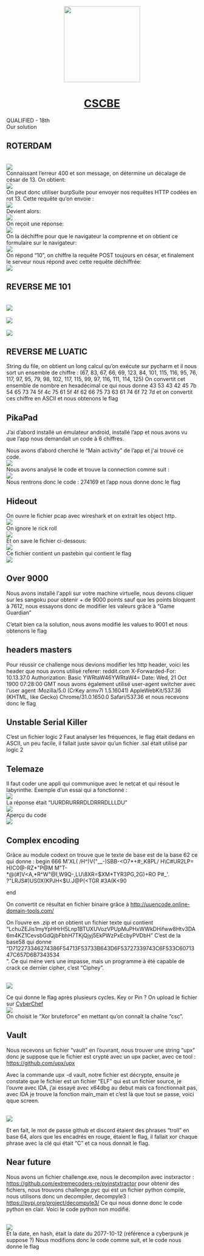 <div align="center">
<!-- Title: -->
  <a href="https://github.com/AstroJUS/CSCBE">
    <img src="/img/CSCBE.png" height="200">
  </a>
  <h1><a href="https://github.com/AstroJUS/CSCBE">CSCBE</a></h1>
<!-- Labels: -->
  <!-- First row: -->
 <!--  <a href="https://www.paypal.me/TheAlgorithms/100">
    <img src="https://img.shields.io/badge/Donate-PayPal-green.svg?logo=paypal&style=flat-square" height="20" alt="Donate">
  </a>-->
</div>

QUALIFIED - 18th </br> Our solution
## ROTERDAM

</br><img src="/img/1.png"></br>
Connaissant l’erreur 400 et son message, on détermine un décalage de césar de 13.
On obtient:
</br><img src="/img/2.png"></br>
On peut donc utiliser burpSuite pour envoyer nos requêtes HTTP codées en rot 13.
Cette requête qu’on envoie :
</br><img src="/img/3.png"></br>
Devient alors:
</br><img src="/img/4.png"></br>
On reçoit une réponse:
</br><img src="/img/5.png"></br>
On la déchiffre pour que le navigateur la comprenne et on obtient ce formulaire sur le navigateur:
</br><img src="/img/6.png"></br>
On répond “10”, on chiffre la requête POST toujours en césar, et finalement le serveur nous répond avec cette requête déchiffrée:
</br><img src="/img/7.png"></br>

## REVERSE ME 101

</br><img src="/img/8.png"></br>
</br><img src="/img/9.png"></br>
</br><img src="/img/10.png"></br>

## REVERSE ME LUATIC

String du file, on obtient un long calcul qu’on exécute sur pycharm et il nous sort un ensemble de chiffre :
(67, 83, 67, 66, 69, 123, 84, 101, 115, 116, 95, 76, 117, 97, 95, 79, 98, 102, 117, 115, 99, 97, 116, 111, 114, 125)
On convertit cet ensemble de nombre en hexadécimal ce qui nous donne
43 53 43 42 45 7b 54 65 73 74 5f 4c 75 61 5f 4f 62 66 75 73 63 61 74 6f 72 7d
et on convertit ces chiffre en ASCII et nous obtenons le flag

## PikaPad

J’ai d’abord installé un émulateur android, installé l’app et nous avons vu que l’app nous demandait un code à 6 chiffres.

Nous avons d’abord cherché le “Main activity” de l’app et j'ai trouvé ce code.
</br><img src="/img/11.png"></br>
Nous avons analysé le code et trouve la connection comme suit :
</br><img src="/img/12.png"></br>
Nous rentrons donc le code : 274169 et l’app nous donne donc le flag

## Hideout
On ouvre le fichier pcap avec wireshark et on extrait les object http.
</br><img src="/img/13.png"></br>
On ignore le rick roll
</br><img src="/img/13.5.png"></br>
Et on save le fichier ci-dessous:
</br><img src="/img/14.png"></br>
Ce fichier contient un pastebin qui contient le flag
</br><img src="/img/15.png"></br>

## Over 9000

Nous avons installé l'appli sur votre machine virtuelle, nous devons cliquer sur les sangoku pour obtenir + de 9000 points sauf que les points bloquent à 7612, nous essayons donc de modifier les valeurs grâce à “Game Guardian”

C’etait bien ca la solution, nous avons modifié les values to 9001 et nous obtenons le flag

## headers masters

Pour réussir ce challenge nous devions modifier les http header, voici les header que nous avons utilisé
referer: reddit.com
X-Forwarded-For: 10.13.37.0
Authorization: Basic YWRtaW46YWRtaW4=
Date: Wed, 21 Oct 1900 07:28:00 GMT
nous avons également utilisé user-agent switcher avec l’user agent :Mozilla/5.0 (CrKey armv7l 1.5.16041) AppleWebKit/537.36 (KHTML, like Gecko) Chrome/31.0.1650.0 Safari/537.36 et nous recevons donc le flag

## Unstable Serial Killer

C’est un fichier logic 2
Faut analyser les fréquences, le flag était dedans en ASCII, un peu facile, il fallait juste savoir qu’un fichier .sal était utilisé par logic 2

## Telemaze

Il faut coder une appli qui communique avec le netcat et qui résout le labyrinthe.
Exemple d’un essai qui a fonctionné :
</br><img src="/img/16.png"></br>
La réponse était “UURDRURRRDLDRRRDLLLDU”
</br><img src="/img/17.png"></br>
Aperçu du code
</br><img src="/img/18.png"></br>

## Complex encoding

Grâce au module codext on trouve que le texte de base est de la base 62 ce qui donne :
begin 666 <data>
M'XL( /H^)V("__-)SBB-<O7*+#;,K8PL\/ H\C#UR2LP= H)C0@-RZ\*"P@M
M\"T-\*@(#\]V\<A,*R^W\"@I,W9Q-,LU\8XR=$XM*TYR3PG,2G)+RO P#_'.
?"LRJS#)US0X(KPJH<$U.J@P(<TGR  #3A(K<90

end

On convertit ce résultat en fichier binaire grâce à http://uuencode.online-domain-tools.com/

On l’ouvre en .zip et on obtient un fichier texte qui contient “LchuZEJis1myYpHHrH5Lnp1BTUXUVozVPUpMuPHxWWkDHifww8Htv3DA6m4KZ1CevsbGdQjbFbhH7TKjQjyj5EkPWzPxEcbyPVDbH”
C’est de la base58 qui donne “D712273346274386F54713F53733B643D6F53727339743C6F533C6071347C657D6B7343534 	
”.
Ce qui mène vers une impasse, mais un programme à été capable de crack ce dernier cipher, c’est “Ciphey”.

</br><img src="/img/19.png"></br>

Ce qui donne le flag après plusieurs cycles.
Key or Pin ?
On upload le fichier sur [CyberChef](https://gchq.github.io/CyberChef/)
</br><img src="/img/20.png"></br>
On choisit le “Xor bruteforce” en mettant qu’on connaît la chaîne “csc”.

## Vault

Nous recevons un fichier “vault” en l’ouvrant, nous trouver une string “upx” donc je suppose que le fichier est crypté avec un upx packer, avec ce tool : https://github.com/upx/upx

Avec la commande upx -d vault, notre fichier est décrypte, ensuite je constate que le fichier est un fichier “ELF” qui est un fichier source, je l’ouvre avec IDA, j’ai essayé avec x64dbg au debut mais ca fonctionnait pas, avec IDA je trouve la fonction main_main et c’est là que tout se passe, voici qque screen. 

</br><img src="/img/21.png"></br>

Et en fait, le mot de passe github et discord étaient des phrases “troll” en base 64, alors que les encadrés en rouge, étaient le flag, il fallait xor chaque phrase avec la clé qui était “C” et ca nous donnait le flag. 

## Near future

Nous avons un fichier challenge.exe, nous le decompilon avec instxractor : https://github.com/extremecoders-re/pyinstxtractor
pour obtenir des fichiers, nous trouvons challenge.pyc qui est un fichier python compile, nous utilisons donc un decompiler, decompyle3 :
https://pypi.org/project/decompyle3/
Ce qui nous donne donc le code python en clair.
Voici le code python non modifié. 

</br><img src="/img/22.png"></br>
Et la date, en hash, était la date du 2077-10-12 (référence a cyberpunk je suppose ?)
Nous modifions donc le code comme suit, et le code nous donne le flag





